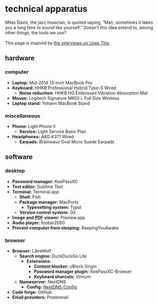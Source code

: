 # technical apparatus

<aside>Miles Davis, the jazz musician, is quoted saying, “Man, sometimes it takes you a long time to sound like yourself.” Doesn’t this idea extend to, among other things, the tools we use?<br><br>This page is inspired by <a href="https://usesthis.com">the interviews on Uses This</a>.</aside>

## hardware
### computer
- **Laptop:** Mid-2014 13-inch MacBook Pro
- **Keyboard:** HHKB Professional Hybrid Type-S Wired
  - **Noise reduction:** HHKB HG Embossed Vibration Absorption Mat
- **Mouse:** Logitech Signature M650 L Full Size Wireless
- **Laptop stand:** Yohann MacBook Stand

### miscellaneous
- **Phone:** Light Phone II
  - **Service:** Light Service Basic Plan
- **Headphones:** AKG K371 Wired
  - **Earpads:** Brainwavz Oval Micro Suede Earpads

## software
### desktop
- **Password manager:** KeePassXC
- **Text editor:** Sublime Text
- **Terminal:** Terminal.app
  - **Shell:** Fish
  - **Package manager:** MacPorts
    - **Typesetting system:** Typst
  - **Version control system:** Git
- **Image and <abbr title="Portable Document Format">PDF</abbr> viewer:** Preview.app
- **Audio player:** foobar2000
- **Prevent computer from sleeping:** KeepingYouAwake

### browser
- **Browser:** LibreWolf
  - **Search engine:** DuckDuckGo Lite
    - **Extensions:**
      - **Content blocker:** uBlock Origin
      - **Password manager plugin:** KeePassXC-Browser
      - **Keyboard shorcuts:** Vimium
  - **Nameserver:** NextDNS
    - **Config:** [NextDNS-Config](https://github.com/yokoffing/NextDNS-Config)
- **Code forge:** GitHub
- **Email providers:** Protonmail